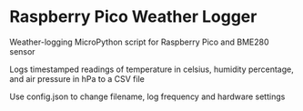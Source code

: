# Raspberry Pico Weather Logger

Weather-logging MicroPython script for Raspberry Pico and BME280 sensor

Logs timestamped readings of temperature in celsius, humidity percentage,
and air pressure in hPa to a CSV file

Use config.json to change filename, log frequency and hardware settings
